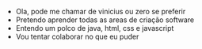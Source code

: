 - Ola, pode me chamar de vinicius ou zero se preferir
- Pretendo aprender todas as areas de criação software
- Entendo um polco de java, html, css e javascript
- Vou tentar colaborar no que eu puder



